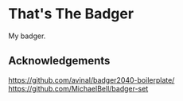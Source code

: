 # That's The Badger

My badger.

## Acknowledgements
https://github.com/avinal/badger2040-boilerplate/
https://github.com/MichaelBell/badger-set
